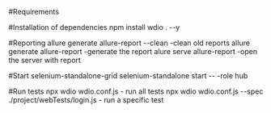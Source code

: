 #Requirements

#Installation of dependencies
npm install wdio . --y

#Reporting
allure generate allure-report --clean -clean old reports
allure generate allure-report -generate the report
alure serve allure-report -open the server with report

#Start selenium-standalone-grid
selenium-standalone start -- -role hub

#Run tests
npx wdio wdio.conf.js  - run all tests
npx wdio wdio.conf.js --spec ./project/webTests/login.js - run a specific test
